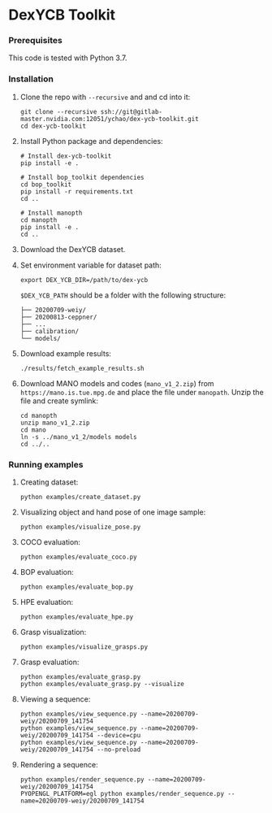 # DexYCB Toolkit

### Prerequisites

This code is tested with Python 3.7.

### Installation

1. Clone the repo with `--recursive` and and cd into it:

    ```Shell
    git clone --recursive ssh://git@gitlab-master.nvidia.com:12051/ychao/dex-ycb-toolkit.git
    cd dex-ycb-toolkit
    ```

2. Install Python package and dependencies:

    ```Shell
    # Install dex-ycb-toolkit
    pip install -e .

    # Install bop_toolkit dependencies
    cd bop_toolkit
    pip install -r requirements.txt
    cd ..

    # Install manopth
    cd manopth
    pip install -e .
    cd ..
    ```

3. Download the DexYCB dataset.

4. Set environment variable for dataset path:

    ```Shell
    export DEX_YCB_DIR=/path/to/dex-ycb
    ```

    `$DEX_YCB_PATH` should be a folder with the following structure:

    ```Shell
    ├── 20200709-weiy/
    ├── 20200813-ceppner/
    ├── ...
    ├── calibration/
    └── models/
    ```

5. Download example results:

    ```Shell
    ./results/fetch_example_results.sh
    ```

6. Download MANO models and codes (`mano_v1_2.zip`) from `https://mano.is.tue.mpg.de` and place the file under `manopath`. Unzip the file and create symlink:

    ```Shell
    cd manopth
    unzip mano_v1_2.zip
    cd mano
    ln -s ../mano_v1_2/models models
    cd ../..
    ```

### Running examples

1. Creating dataset:

    ```Shell
    python examples/create_dataset.py
    ```

2. Visualizing object and hand pose of one image sample:

    ```Shell
    python examples/visualize_pose.py
    ```

3. COCO evaluation:

    ```Shell
    python examples/evaluate_coco.py
    ```

4. BOP evaluation:

    ```Shell
    python examples/evaluate_bop.py
    ```

5. HPE evaluation:

    ```Shell
    python examples/evaluate_hpe.py
    ```

6. Grasp visualization:

    ```Shell
    python examples/visualize_grasps.py
    ```

7. Grasp evaluation:

    ```Shell
    python examples/evaluate_grasp.py
    python examples/evaluate_grasp.py --visualize
    ```

8. Viewing a sequence:

    ```Shell
    python examples/view_sequence.py --name=20200709-weiy/20200709_141754
    python examples/view_sequence.py --name=20200709-weiy/20200709_141754 --device=cpu
    python examples/view_sequence.py --name=20200709-weiy/20200709_141754 --no-preload
    ```

9. Rendering a sequence:

    ```Shell
    python examples/render_sequence.py --name=20200709-weiy/20200709_141754
    PYOPENGL_PLATFORM=egl python examples/render_sequence.py --name=20200709-weiy/20200709_141754
    ```
